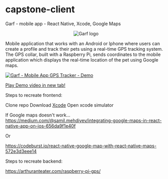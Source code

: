 # capstone-client
Garf - mobile app - React Native, Xcode, Google Maps


<p align="center">
<img src="https://arthuranteater.com/static/blink3.5c880839.gif" alt="Garf logo">
</p>

Mobile application that works with an Android or Iphone where users can create a profile and track their pets using a real-time GPS tracking system. The GPS collar, built with a Raspberry Pi, sends coordinates to the mobile application which displays the real-time location of the pet using Google maps.


[![Garf - Mobile App GPS Tracker - Demo](https://video-to-markdown.netlify.com/.netlify/functions/image?url=https%3A%2F%2Fwww.youtube.com%2Fwatch%3Fv%3DpujCyFdVZzk)](https://www.youtube.com/watch?v=pujCyFdVZzk "Garf - Mobile App GPS Tracker - Demo")

<a href="https://www.youtube.com/watch?v=pujCyFdVZzk" target="_blank">Play Demo video in new tab!</a>


Steps to recreate frontend:

Clone repo
Download <a href="https://apps.apple.com/us/app/xcode/id497799835?mt=12" target="_blank">Xcode</a>
Open xcode simulator

If Google maps doesn't work...
https://medium.com/@samil.mehdiyev/integrating-google-maps-in-react-native-app-on-ios-656da9f1e40f

Or

https://codeburst.io/react-native-google-map-with-react-native-maps-572e3d3eee14

Steps to recreate backend:

https://arthuranteater.com/raspberry-pi-gps/


